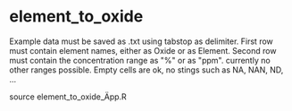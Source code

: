 # element_to_oxide

Example data must be saved as .txt using tabstop as delimiter. 
First row must contain element names, either as Oxide or as Element. 
Second row must contain the concentration range as "%" or as "ppm". 
currently no other ranges possible. 
Empty cells are ok, no stings such as NA, NAN, ND, ...

source element_to_oxide_Äpp.R
